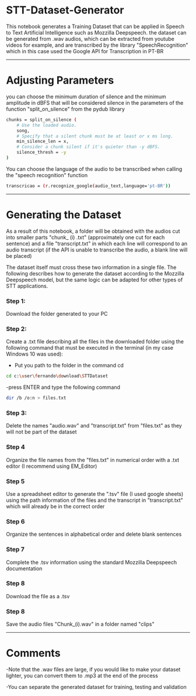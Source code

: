 # STT-Dataset-Generator
This notebook generates a Training Dataset that can be applied in Speech to Text Artificial Intelligence such as Mozzilla Deepspeech. the dataset can be generated from .wav audios, which can be extracted from youtube videos for example, and are transcribed by the library "SpeechRecognition" which in this case used the Google API for Transcription in PT-BR

---

# Adjusting Parameters


you can choose the minimum duration of silence and the minimum amplitude in dBFS that will be considered silence in the parameters of the function "split_on_silence" from the pydub library

```bash
chunks = split_on_silence (
    # Use the loaded audio.
    song, 
    # Specify that a silent chunk must be at least or x ms long.
    min_silence_len = x,
    # Consider a chunk silent if it's quieter than -y dBFS.
    silence_thresh = -y
)
```

You can choose the language of the audio to be transcribed when calling the "speech recognition" function
```bash
transcricao = (r.recognize_google(audio_text,language='pt-BR'))
```
---

# Generating the Dataset

As a result of this notebook, a folder will be obtained with the audios cut into smaller parts "chunk_ (i) .txt" (approximately one cut for each sentence) and a file "transcript.txt" in which each line will correspond to an audio transcript (if the API is unable to transcribe the audio, a blank line will be placed)

The dataset itself must cross these two information in a single file. The following describes how to generate the dataset according to the Mozzilla Deepspeech model, but the same logic can be adapted for other types of STT applications.

### Step 1:
   Download the folder generated to your PC 

### Step 2:
Create a .txt file describing all the files in the downloaded folder using the following command that must be executed in the terminal (in my case Windows 10 was used):
- Put you path to the folder in the command cd

```bash
cd c:\user\fernando\download\STTDataset
```
-press ENTER and type the following command
```bash
dir /b /o:n > files.txt
```
### Step 3:
Delete the names "audio.wav" and "transcript.txt" from "files.txt" as they will not be part of the dataset

### Step 4
Organize the file names from the "files.txt" in numerical order with a .txt editor (I recommend using EM_Editor)

### Step 5
Use a spreadsheet editor to generate the ".tsv" file (I used google sheets) using the path information of the files and the transcript in "transcript.txt" which will already be in the correct order

### Step 6
Organize the sentences in alphabetical order and delete blank sentences

### Step 7
Complete the .tsv information using the standard Mozzilla Deepspeech documentation

### Step 8
Download the file as a .tsv

### Step 8 
Save the audio files "Chunk_(i).wav" in a folder named "clips"

---
# Comments

-Note that the .wav files are large, if you would like to make your dataset lighter, you can convert them to .mp3 at the end of the process

-You can separate the generated dataset for training, testing and validation

